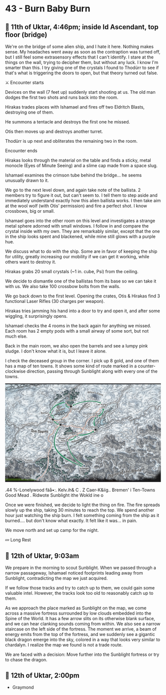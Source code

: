 # 43 - Burn Baby Burn

## 📅 11th of Uktar, 4:46pm; inside Id Ascendant, top floor (bridge)

We're on the bridge of some alien ship, and I hate it here. Nothing makes sense. My headaches went away as soon as the contraption was turned off, but I still feel some extrasensory effects that I can't identify. I stare at the things on the wall, trying to decipher them, but without any luck. I know I'm smarter than this. I try giving one of the crystals I found to Thodürr to see if that's what is triggering the doors to open, but that theory turned out false.

⚔ Encounter starts

Devices on the wall (7 feet up) suddenly start shooting at us. The old man dodges the first two shots and runs back into the room.

Hirakas trades places with Ishamael and fires off two Eldritch Blasts, destroying one of them.

He summons a tentacle and destroys the first one he missed.

Otis then moves up and destroys another turret.

Thodürr is up next and obliterates the remaining two in the room.

Encounter ends

Hirakas looks through the material on the table and finds a sticky, metal monocle (Eyes of Minute Seeing) and a slime cap made from a space slug.

Ishamael examines the crimson tube behind the bridge... he seems unusually drawn to it.

We go to the next level down, and again take note of the ballista. 2 members try to figure it out, but can't seem to. I tell them to step aside and immediately understand exactly how this alien ballista works. I then take aim at the wool wolf (with Otis' permission) and fire a perfect shot. I know crossbows, big or small.

Ishamael goes into the other room on this level and investigates a strange metal sphere adorned with small windows. I follow in and compare the crystal inside with my own. They are remarkably similar, except that the one in the ship looks spent and blackened, while mine still glows with a purple hue.

We discuss what to do with the ship. Some are in favor of keeping the ship for utility, greatly increasing our mobility if we can get it working, while others want to destroy it.

Hirakas grabs 20 small crystals (~1 in. cube, Psi) from the ceiling.

We decide to dismantle one of the ballistas from its base so we can take it with us. We also take 100 crossbow bolts from the walls.

We go back down to the first level. Opening the crates, Otis & Hirakas find 3 functional Laser Rifles (30 charges per weapon).

Hirakas tries jamming his hand into a door to try and open it, and after some wiggling, it surprisingly opens.

Ishamael checks the 4 rooms in the back again for anything we missed. Each room has 2 empty pods with a small airway of some sort, but not much else.

Back in the main room, we also open the barrels and see a lumpy pink sludge. I don't know what it is, but I leave it alone.

I check the deceased group in the corner. I pick up 8 gold, and one of them has a map of ten towns. It shows some kind of route marked in a counter-clockwise direction, passing through Sunblight along with every one of the towns.

![dragon's path](./43.png)

.44 %-Lonelywood fäå•:. Kelv.ih& C . Z Caer-K&iig.. Bremen' i Ten-Towns Good Mead . Ridwote Sunblight ithe Wokld ine o



Once we were finished, we decide to light the thing on fire. The fire spreads slowly up the ship, taking 30 minutes to reach the top. We spend another hour just watching the ship burn. I felt something coming from the ship as it burned.... but don't know what exactly. It felt like it was... in pain.

We move north and set up camp for the night.

💤 Long Rest

## 📅 12th of Uktar, 9:03am

We prepare in the morning to scout Sunblight. When we passed through a narrow passageway, Ishamael noticed footprints leading away from Sunblight, contradicting the map we just acquired.

If we follow those tracks and try to catch up to them, we could gain some valuable intel. However, the tracks look too old to reasonably catch up to them.

As we approach the place marked as Sunblight on the map, we come across a massive fortress surrounded by low clouds embedded into the Spine of the World. It has a few arrow slits on its otherwise blank surface, and we can hear clanking sounds coming from within. We also see a narrow staircase on the left side of the fortress. The moment we arrive, a beam of energy emits from the top of the fortress, and we suddenly see a gigantic black dragon emerge into the sky, colored in a way that looks very similar to chardalyn. I realize the map we found is not a trade route.

We are faced with a decision: Move further into the Sunblight fortress or try to chase the dragon.

## 📅 12th of Uktar, 2:00pm

- Graymond
